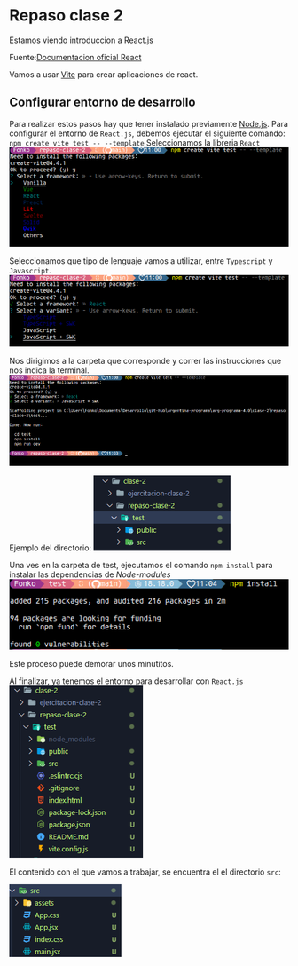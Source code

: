 # Repaso clase 2

Estamos viendo introduccion a React.js

Fuente:[Documentacion oficial React](https://es.react.dev/)

Vamos a usar [Vite](https://vitejs.dev/) para crear aplicaciones de react.

## Configurar entorno de desarrollo

Para realizar estos pasos hay que tener instalado previamente [Node.js](https://nodejs.org/en).
Para configurar el entorno de `React.js`, debemos ejecutar el siguiente comando:
`npm create vite test -- --template`
Seleccionamos la libreria `React`
![paso 1](./images/image-3.png)

Seleccionamos que tipo de lenguaje vamos a utilizar, entre `Typescript` y `Javascript`.
![paso 2](./images/image-4.png)

Nos dirigimos a la carpeta que corresponde y correr las instrucciones que nos indica la terminal.
![Paso 3](./images/image-5.png)

Ejemplo del directorio:
![Alt text](./images/image-6.png)

Una ves en la carpeta de test, ejecutamos el comando `npm install` para instalar las dependencias de *Node-modules*
![Alt text](./images/image-7.png)

Este proceso puede demorar unos minutitos.

Al finalizar, ya tenemos el entorno para desarrollar con `React.js`
![Alt text](./images/image-8.png)

El contenido con el que vamos a trabajar, se encuentra el el directorio `src`:

![Alt text](./images/image-9.png)
